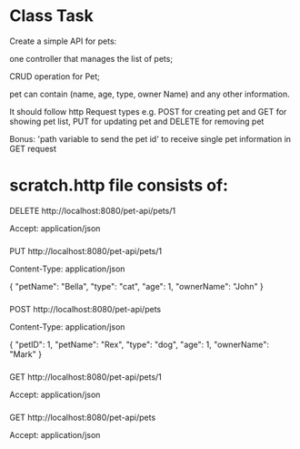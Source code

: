 # Class Task

Create a simple API for pets:

one controller that manages the list of pets;

CRUD operation for Pet;

pet can contain (name, age, type, owner Name) and any other information.

It should follow http Request types e.g. POST for creating pet and GET for showing pet list, PUT for updating pet and DELETE for removing pet

Bonus: 'path variable to send the pet id' to receive single pet information in GET request

# scratch.http file consists of:

DELETE http://localhost:8080/pet-api/pets/1

Accept: application/json

###

PUT http://localhost:8080/pet-api/pets/1

Content-Type: application/json

{
  "petName": "Bella",
  "type": "cat",
  "age": 1,
  "ownerName": "John"
}

###

POST http://localhost:8080/pet-api/pets

Content-Type: application/json

{
  "petID": 1,
  "petName": "Rex",
  "type": "dog",
  "age": 1,
  "ownerName": "Mark"
  }

###

GET http://localhost:8080/pet-api/pets/1

Accept: application/json

###

GET http://localhost:8080/pet-api/pets

Accept: application/json

###
